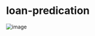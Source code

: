 # loan-predication


![image](https://user-images.githubusercontent.com/17595044/68384081-c0af1d00-014e-11ea-861e-358a7f8a2c96.png)
